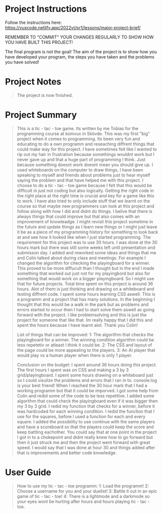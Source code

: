 # Project Instructions
Follow the instructions here: https://vuxcode.netlify.app/2022vt/pr1/lessons/major-project-brief/

REMEMBER TO "COMMIT" YOUR CHANGES REGULARLY TO SHOW HOW YOU HAVE BUILT THIS PROJECT! 

The final program is not the goal! The aim of the project is to show how you have developed your program, the steps you have taken and the problems you have solved!

# Project Notes

> The project is now finished. 

# Project Summary

> This is a tic - tac - toe game. Its written by me Tobias for the programming course at komvux in Skövde. 
> This was my first "big" project when it comes to programming. Its been very fun and educating to do a own programm and reseaching diffrent 
> things that could make way for this project. I have sometimes felt like I wanted to rip out my hair in frustration because somethings wouldnt work
> but I never gave up and that a huge part of programming I think. Just because something doesnt work doesnt mean you should give up. I used whiteboards on the
> computer to draw things, I have been speaking to myself and friends about problems just to hear myself saying the problem and that have helped me with this project.
> I choose to do a tic - tac - toe game because I felt that this would be difficult in just not coding but also logically.
> Getting the right code in the right place at the right time is crucial and key for a game like this to work.
> I have also tried to only include stuff that we learnt on the course so that maybe new programmers can
> look at this project and follow along with how I did and didnt do things. I belive that there is always things that could improve but that also comes with an
> improvement of knowleadge. I might revisit this project sometime in the future and update things as I learn new things or I might just leave it be as a piece of
> my programming history for something to look back at and see how it looked like when I just started programming. 
> The requirement for this project was to use 30 hours. I was done at the 30 hours mark but there was still some weeks left until presentation and submisson day. 
> I added and reworked some ideas and things that me and Colin talked about during class and meetings. For example I changed the algorithm 
> for checking the playingboard for a winner. This proved to be more diffucult than I thought but in the end 
> I made something that worked out just not for my playingbord but also for something that would work on a bigger playingboard.
> So I might use that for future projects. Total time spent on this project is around 36 hours. Alot of them is just thinking and 
> drawing on a whiteboard and testing diffrent code. I spent some hours learning CSS aswell. This is a programm and a project that has many solutions. 
> In the beginning I thought that this would be a walk in the park but as problems and errors started to occur then 
> I had to start solve them aswell as going forward with the project. I like problemsolving and this is just the project for someone that like that. Im really
> happy that I did this and spent the hours because I have learnt alot. Thank you Colin! 
>
> List of things that can be improved:
> 1: The algorithm that checks the playingboard for a winner. The winning condition algorithm could be less repetetiv or atleast I think it could be.
> 2: The CSS and layout of the page could be more appealing to the players.
> 3: An AI player that would play vs a human player when there is only 1 player.
>
> Conclusion on the budget:
> I spent around 36 hours doing this project. The first hours I spent was on CSS and making a 3 by 3 grid/playingboard. I spent some hours drawing on a whiteboard
> just so I could visulize the problems and errors that I ran in to. console.log is your best friend! When I reached the 30 hour mark that I had a working programm
> but that it could be imporved. I got some help from Colin and redid some of the code to be less repetitive. I added some algorithm that could check the 
> playingboard even if it was bigger then my 3 by 3 grid. I redid my function that checks for a winner, before it was hardcoded for each winning condition. I redid
> the function that I use for the squares, before I used a function for each and every square. I added the possibility to use continue with the same players and 
> have a scoreboard so that the players could keep the score and keep battling eachother. You could say that at one point in the project I got in to a chokepoint 
> and didnt really knew how to go forward but then it just struck me and then the project went forward with great speed. I would say that I was done at hour 30 and 
> things added after that is improvements and better code knowledge. 

# User Guide

> How to use my tic - tac - toe programm:
> 1: Load the programm!
> 2: Choose a username for you and your duelist!
> 3: Battle it out in an epic game of tic - tac - toe! 
> 4: There is a lightmode and a darkmode so your eyes wont be hurting after hours and hours playing tic - tac - toe. 
